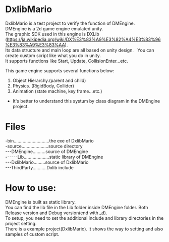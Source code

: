 # DxlibMario
DxlibMario is a test project to verify the function of DMEngine.   
DMEngine is a 2d game engine emulated unity.   
The graphic SDK used in this engine is DXLib (https://ja.wikipedia.org/wiki/DX%E3%83%A9%E3%82%A4%E3%83%96%E3%83%A9%E3%83%AA).  
Its data structure and main loop are all based on unity design.  
You can create custom script like what you do in unity.  
It supports functions like Start, Update, CollisionEnter...etc.

This game engine supports several functions below: <br />
1. Object Hierarchy.(parent and child)
2. Physics. (RigidBody, Collider)
3. Animation (state machine, key frame...etc.)
* It's better to understand this systum by class diagram in the DMEngine project.

# Files
-bin............................the exe of DxlibMario   
-source.....................source directory   
---DMEngine..........source of DMEngine   
------Lib....................static library of DMEngine  
---DxlibMario.........source of DxlibMario  
---ThirdParty...........Dxlib include  

# How to use:
DMEngine is built as static library.  
You can find the lib file in the Lib folder inside DMEngine folder. Both Release version and Debug version(end with _d).  
To setup, you need to set the additional include and library directories in the project setting.  
There is a example project(DxlibMario). It shows the way to setting and also samples of custom script. 

